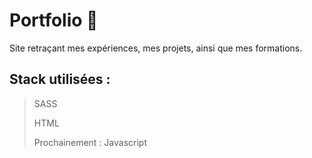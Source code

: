 # Portfolio 📖

Site retraçant mes expériences, mes projets, ainsi que mes formations.

## Stack utilisées :
> SASS
>
> HTML
>
> Prochainement : Javascript 
